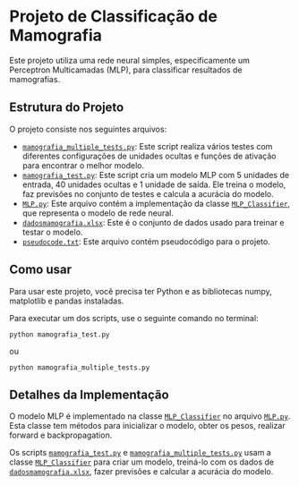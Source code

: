 # Projeto de Classificação de Mamografia

Este projeto utiliza uma rede neural simples, especificamente um Perceptron Multicamadas (MLP), para classificar resultados de mamografias.

## Estrutura do Projeto

O projeto consiste nos seguintes arquivos:

* [`mamografia_multiple_tests.py`](/mamografia_multiple_tests.py): Este script realiza vários testes com diferentes configurações de unidades ocultas e funções de ativação para encontrar o melhor modelo.
* [`mamografia_test.py`](/mamografia_test.py): Este script cria um modelo MLP com 5 unidades de entrada, 40 unidades ocultas e 1 unidade de saída. Ele treina o modelo, faz previsões no conjunto de testes e calcula a acurácia do modelo.
* [`MLP.py`](/MLP.py): Este arquivo contém a implementação da classe [`MLP_Classifier`](/MLP.py), que representa o modelo de rede neural.
* [`dadosmamografia.xlsx`](/dadosmamografia.xlsx): Este é o conjunto de dados usado para treinar e testar o modelo.
* [`pseudocode.txt`](/pseudocode.txt): Este arquivo contém pseudocódigo para o projeto.

## Como usar

Para usar este projeto, você precisa ter Python e as bibliotecas numpy, matplotlib e pandas instaladas.

Para executar um dos scripts, use o seguinte comando no terminal:

`python mamografia_test.py`

ou

`python mamografia_multiple_tests.py`

## Detalhes da Implementação

O modelo MLP é implementado na classe [`MLP_Classifier`](/MLP.py) no arquivo [`MLP.py`](/MLP.py). Esta classe tem métodos para inicializar o modelo, obter os pesos, realizar forward e backpropagation.

Os scripts [`mamografia_test.py`](/mamografia_test.py) e [`mamografia_multiple_tests.py`](/mamografia_multiple_tests.py) usam a classe [`MLP_Classifier`](/MLP.py) para criar um modelo, treiná-lo com os dados de [`dadosmamografia.xlsx`](/dadosmamografia.xlsx), fazer previsões e calcular a acurácia do modelo.

